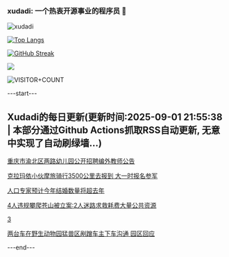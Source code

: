 ### xudadi: 一个热衷开源事业的程序员 👋

![xudadi](https://github-readme-stats-git-masterorgs-github-readme-stats-team.vercel.app/api?username=xudadi)

[![Top Langs](https://github-readme-stats.vercel.app/api/top-langs/?username=xudadi)](https://github.com/anuraghazra/github-readme-stats)

[![GitHub Streak](https://streak-stats.demolab.com?user=xudadi&locale=zh_Hans)](https://git.io/streak-stats)

![](https://raw.githubusercontent.com/xudadi/xudadi/main/assets/github-contribution-grid-snake.svg)

![VISITOR+COUNT](https://komarev.com/ghpvc/?username=xudadi&label=VISITOR+COUNT)


---start---

## Xudadi的每日更新(更新时间:2025-09-01 21:55:38 | 本部分通过Github Actions抓取RSS自动更新, 无意中实现了自动刷绿墙...)

[重庆市渝北区两路幼儿园公开招聘编外教师公告](https://www.gongkaoleida.com/article/2597396)

[克拉玛依小伙摩旅骑行3500公里去报到 大一时报名参军](https://m.163.com/news/article/K8CI2FQC053469LG.html)

[人口专家预计今年结婚数量将超去年](https://m.163.com/news/article/K8CI4LLA051492T3.html)

[4人违规攀爬苍山被立案:2人迷路求救耗费大量公共资源](https://m.163.com/news/article/K8CC7MSS0514R9P4.html)

[3](https://m.163.com/touch/news/sub/domestic)

[两台车在野生动物园猛兽区剐蹭车主下车沟通 园区回应](https://m.163.com/news/article/K8CEATL20534P59R.html)

---end---
